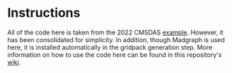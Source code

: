 # Instructions
All of the code here is taken from the 2022 CMSDAS [example](https://github.com/agrohsje/genproductions/tree/cmsdas2020).
However, it has been consolidated for simplicity.
In addition, though Madgraph is used here, it is installed automatically in the gridpack generation step.
More information on how to use the code here can be found in this repository's [wiki](https://github.com/jkguiang/genesis/wiki/1.-The-Genesis-Device:-Madgraph).
